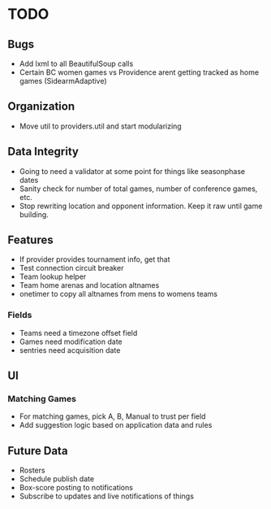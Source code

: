 TODO
====

## Bugs
* Add lxml to all BeautifulSoup calls
* Certain BC women games vs Providence arent getting tracked as home games (SidearmAdaptive)

## Organization
* Move util to providers.util and start modularizing

## Data Integrity
* Going to need a validator at some point for things like seasonphase dates
* Sanity check for number of total games, number of conference games, etc.
* Stop rewriting location and opponent information. Keep it raw until game building.

## Features
* If provider provides tournament info, get that
* Test connection circuit breaker
* Team lookup helper
* Team home arenas and location altnames
* onetimer to copy all altnames from mens to womens teams

### Fields
* Teams need a timezone offset field
* Games need modification date
* sentries need acquisition date

## UI
### Matching Games
* For matching games, pick A, B, Manual to trust per field
* Add suggestion logic based on application data and rules

## Future Data
* Rosters
* Schedule publish date
* Box-score posting to notifications
* Subscribe to updates and live notifications of things

